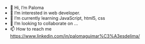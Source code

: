 - 👋 Hi, I’m Paloma
- 👀 I’m interested in web developer.
- 🌱 I’m currently learning JavaScript, html5, css
- 💞️ I’m looking to collaborate on ...
- 📫 How to reach me https://www.linkedin.com/in/palomaguimar%C3%A3esdelima/

<!---
plguimaraes21/plguimaraes21 is a ✨ special ✨ repository because its `README.md` (this file) appears on your GitHub profile.
You can click the Preview link to take a look at your changes.
--->
